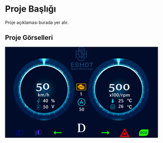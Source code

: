 # Proje Başlığı

Proje açıklaması burada yer alır.

## Proje Görselleri

![Proje Görseli](https://github.com/umutnergis/Ev_Car/blob/main/Screen_dashboard/Dashboard.png)




